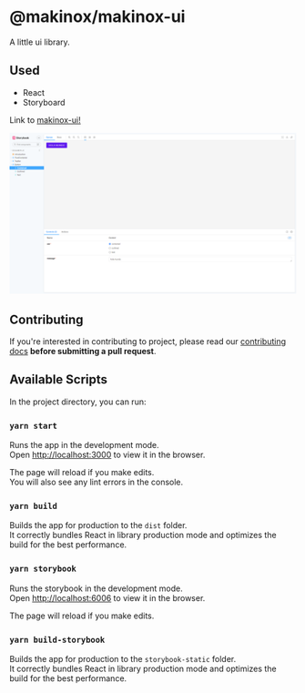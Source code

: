 # @makinox/makinox-ui

A little ui library.

## Used

- React
- Storyboard

Link to [makinox-ui!](https://makinox-ui.jesusbossa.dev/)

![Image of makinox-ui](./preview.png)

## Contributing

If you're interested in contributing to project, please read our [contributing docs](https://github.com/makinox/makinox-ui/blob/main/.github/CONTRIBUTING.md) **before submitting a pull request**.
## Available Scripts

In the project directory, you can run:

### `yarn start`

Runs the app in the development mode.\
Open [http://localhost:3000](http://localhost:3000) to view it in the browser.

The page will reload if you make edits.\
You will also see any lint errors in the console.

### `yarn build`

Builds the app for production to the `dist` folder.\
It correctly bundles React in library production mode and optimizes the build for the best performance.

### `yarn storybook`

Runs the storybook in the development mode.\
Open [http://localhost:6006](http://localhost:6006) to view it in the browser.

The page will reload if you make edits.

### `yarn build-storybook`

Builds the app for production to the `storybook-static` folder.\
It correctly bundles React in library production mode and optimizes the build for the best performance.
